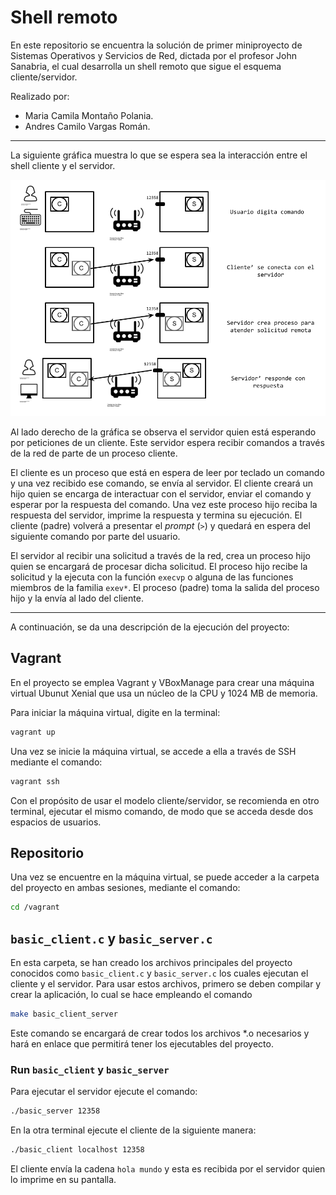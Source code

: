 # Shell remoto

En este repositorio se encuentra la solución de primer miniproyecto de Sistemas Operativos y Servicios de Red, dictada por el profesor John Sanabria, el cual desarrolla un shell remoto que sigue el esquema cliente/servidor. 

Realizado por:

- Maria Camila Montaño Polania.
- Andres Camilo Vargas Román.

---

La siguiente gráfica muestra lo que se espera sea la interacción entre el shell cliente y el servidor. 

<img src="figures/MiniShellRemoto.png" alt="Mini Shell Remoto Cliente/Servidor" width="650"/>

Al lado derecho de la gráfica se observa el servidor quien está esperando por peticiones de un cliente.
Este servidor espera recibir comandos a través de la red de parte de un proceso cliente.

El cliente es un proceso que está en espera de leer por teclado un comando y una vez recibido ese comando, se envía al servidor.
El cliente creará un hijo quien se encarga de interactuar con el servidor, enviar el comando y esperar por la respuesta del comando.
Una vez este proceso hijo reciba la respuesta del servidor, imprime la respuesta y termina su ejecución.
El cliente (padre) volverá a presentar el *prompt* (`>`) y quedará en espera del siguiente comando por parte del usuario.

El servidor al recibir una solicitud a través de la red, crea un proceso hijo quien se encargará de procesar dicha solicitud. 
El proceso hijo recibe la solicitud y la ejecuta con la función `execvp` o alguna de las funciones miembros de la familia `exev*`.
El proceso (padre) toma la salida del proceso hijo y la envía al lado del cliente.

---

A continuación, se da una descripción de la ejecución del proyecto:

## Vagrant

En el proyecto se emplea Vagrant y VBoxManage para crear una máquina virtual Ubunut Xenial que usa un núcleo de la CPU y 1024 MB de memoria.

Para iniciar la máquina virtual, digite en la terminal:

```bash
vagrant up
```

Una vez se inicie la máquina virtual, se accede a ella a través de SSH mediante el comando:

```bash
vagrant ssh
```

Con el propósito de usar el modelo cliente/servidor, se recomienda en otro terminal, ejecutar el mismo comando, de modo que se acceda desde dos espacios de usuarios.

## Repositorio

Una vez se encuentre en la máquina virtual, se puede acceder a la carpeta del proyecto en ambas sesiones, mediante el comando:


```bash
cd /vagrant
```

## `basic_client.c` y `basic_server.c`

En esta carpeta, se han creado los archivos principales del proyecto conocidos como `basic_client.c` y `basic_server.c` los cuales ejecutan el cliente y el servidor. Para usar estos archivos, primero se deben compilar y crear la aplicación, lo cual se hace empleando el comando

```bash
make basic_client_server
```

Este comando se encargará de crear todos los archivos *.o necesarios y hará en enlace que permitirá tener los ejecutables del proyecto.

### Run `basic_client` y `basic_server` 

Para ejecutar el servidor ejecute el comando:

```bash
./basic_server 12358
``` 

En la otra terminal ejecute el cliente de la siguiente manera:

```bash
./basic_client localhost 12358
```

El cliente envía la cadena `hola mundo` y esta es recibida por el servidor quien lo imprime en su pantalla.

<!--### `file_client` y `file_server` 

Para ver en operación este ejemplo se debe ejecutar el comando `make file_client_server` que se encarga de compilar los archivos objeto que requiere este aplicativo (`tcp.o`) y el cliente (`file_client`) y el servidor (`file_server`). 

Para ejecutar el servidor ejecute el comando `file_server 12358 tcp.c`. 
El servidor apenas reciba una solicitud, enviará el archivo `tcp.c` al cliente.

Abra otra terminal y en ella ejecute el cliente de la siguiente manera `./file_client localhost 12358 demo.c`.
Una vez se ejecute, el cliente recibirá el archivo del servidor y lo almacenará con el nombre `demo.c`.
-->

<!--
## Elementos que quedan pendientes

* Manejar los errores que se puedan presentar a la hora de ejecutar un comando al lado del servidor. El cliente debe ver ese error.

* Se debe implementar el cambio de directorio emitido desde el cliente y este se vea reflejado en el servidor. Es decir, que se posibilite el cambio de directorio.

* Brindar soporte para la ejecución de comandos compuestos y unidos por el *pipe* (`|`).

* Brindar soporte para la redirección de la salida de la ejecución de un comando. Esta redirección deberá residir al lado del cliente. Quizá se requiera un preprocesamiento del lado del cliente de modo que se haga conciencia que la salida no irá a pantalla sino a un archivo.
-->

